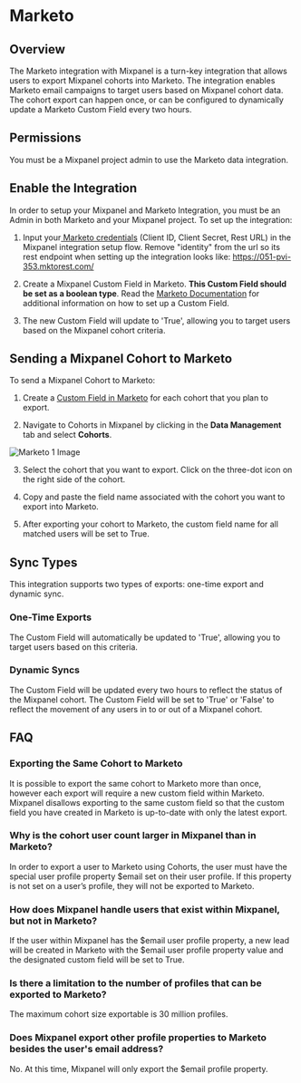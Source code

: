 # Marketo


## Overview

The Marketo integration with Mixpanel is a turn-key integration that allows users to export Mixpanel cohorts into Marketo. The integration enables Marketo email campaigns to target users based on Mixpanel cohort data. The cohort export can happen once, or can be configured to dynamically update a Marketo Custom Field every two hours.

## Permissions

You must be a Mixpanel project admin to use the Marketo data integration.

## Enable the Integration

In order to setup your Mixpanel and Marketo Integration, you must be an Admin in both Marketo and your Mixpanel project. To set up the integration:

1. Input your[ Marketo credentials](http://developers.marketo.com/rest-api/authentication/) (Client ID, Client Secret, Rest URL) in the Mixpanel integration setup flow. Remove "identity" from the url so its rest endpoint when setting up the integration looks like: https://051-pvi-353.mktorest.com/

2. Create a Mixpanel Custom Field in Marketo. **This Custom Field should be set as a boolean type**. Read the [Marketo Documentation](https://docs.marketo.com/display/public/DOCS/Create+a+Custom+Field+in+Marketo) for additional information on how to set up a Custom Field.

3. The new Custom Field will update to 'True', allowing you to target users based on the Mixpanel cohort criteria.


## Sending a Mixpanel Cohort to Marketo

To send a Mixpanel Cohort to Marketo:

1. Create a [Custom Field in Marketo](https://docs.marketo.com/display/public/DOCS/Create+a+Custom+Field+in+Marketo) for each cohort that you plan to export.

2. Navigate to Cohorts in Mixpanel by clicking in the **Data Management** tab and select **Cohorts**.

![Marketo 1 Image](/marketo1.png)

3. Select the cohort that you want to export. Click on the three-dot icon on the right side of the cohort.

4. Copy and paste the field name associated with the cohort you want to export into Marketo.

5. After exporting your cohort to Marketo, the custom field name for all matched users will be set to True.

## Sync Types

This integration supports two types of exports: one-time export and dynamic sync.

### One-Time Exports 
The Custom Field will automatically be updated to 'True', allowing you to target users based on this criteria.

### Dynamic Syncs
The Custom Field will be updated every two hours to reflect the status of the Mixpanel cohort. The Custom Field will be set to 'True' or 'False' to reflect the movement of any users in to or out of a Mixpanel cohort.

## FAQ

### Exporting the Same Cohort to Marketo
It is possible to export the same cohort to Marketo more than once, however each export will require a new custom field within Marketo. Mixpanel disallows exporting to the same custom field so that the custom field you have created in Marketo is up-to-date with only the latest export.

### Why is the cohort user count larger in Mixpanel than in Marketo?
In order to export a user to Marketo using Cohorts, the user must have the special user profile property $email set on their user profile. If this property is not set on a user’s profile, they will not be exported to Marketo.

### How does Mixpanel handle users that exist within Mixpanel, but not in Marketo?
If the user within Mixpanel has the $email user profile property, a new lead will be created in Marketo with the $email user profile property value and the designated custom field will be set to True.

### Is there a limitation to the number of profiles that can be exported to Marketo?
The maximum cohort size exportable is 30 million profiles.

### Does Mixpanel export other profile properties to Marketo besides the user's email address?
No. At this time, Mixpanel will only export the $email profile property.

